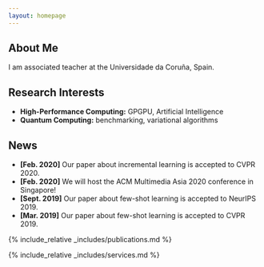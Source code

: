 ```yaml
---
layout: homepage
---
```


## About Me

I am associated teacher at the Universidade da Coruña, Spain. 

## Research Interests

- **High-Performance Computing:** GPGPU, Artificial Intelligence
- **Quantum Computing:** benchmarking, variational algorithms

## News

- **[Feb. 2020]** Our paper about incremental learning is accepted to CVPR 2020.
- **[Feb. 2020]** We will host the ACM Multimedia Asia 2020 conference in Singapore!
- **[Sept. 2019]** Our paper about few-shot learning is accepted to NeurIPS 2019.
- **[Mar. 2019]** Our paper about few-shot learning is accepted to CVPR 2019.

{% include_relative _includes/publications.md %}

{% include_relative _includes/services.md %}
